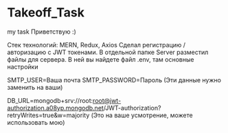 # Takeoff_Task
my task
Приветствую :)

Стек технологий: MERN, Redux, Axios
Сделал регистрацию / авторизацию с JWT токенами.
В отдельной папке Server разместил файлы для сервера. В ней вы найдете файл .env, там основные настройки

SMTP_USER=Ваша почта
SMTP_PASSWORD=Пароль
(Эти данные нужно заменить на ваши)

DB_URL=mongodb+srv://root:root@jwt-authorization.a08yp.mongodb.net/JWT-authorization?retryWrites=true&w=majority
(Это на ваше усмотрение, можете использовать мою)
